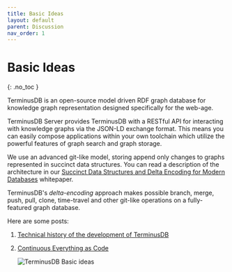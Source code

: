 ```yaml
---
title: Basic Ideas
layout: default
parent: Discussion
nav_order: 1
---
```

# Basic Ideas

{: .no_toc }

TerminusDB is an open-source model driven RDF graph database for knowledge graph representation designed specifically for the web-age.

TerminusDB Server provides TerminusDB with a RESTful API for interacting with knowledge graphs via the JSON-LD exchange format. This means you can easily compose applications within your own toolchain which utilize the powerful features of graph search and graph storage.

We use an advanced git-like model, storing append only changes to graphs represented in succinct data structures. You can read a description of the architecture in our [Succinct Data Structures and Delta Encoding for Modern Databases](https://github.com/terminusdb/terminusdb-server/blob/master/docs/terminushub/whitepaper/terminusdb.pdf) whitepaper.

TerminusDB's *delta-encoding* approach makes possible branch, merge, push, pull, clone, time-travel and other git-like operations on a fully-featured graph database.

Here are some posts:

1. [Technical history of the development of TerminusDB](https://terminusdb.com/blog/2020/04/14/terminusdb-a-technical-history/)
2. [Continuous Everything as Code](https://terminusdb.com/blog/2020/05/29/continuous-everything-as-code/)

   ![TerminusDB Basic ideas ](/docs/terminushub/assets/uploads/code.jpg)